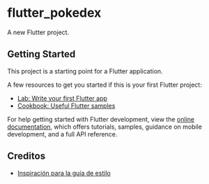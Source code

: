 # flutter_pokedex

A new Flutter project.

## Getting Started

This project is a starting point for a Flutter application.

A few resources to get you started if this is your first Flutter project:

- [Lab: Write your first Flutter app](https://docs.flutter.dev/get-started/codelab)
- [Cookbook: Useful Flutter samples](https://docs.flutter.dev/cookbook)

For help getting started with Flutter development, view the
[online documentation](https://docs.flutter.dev/), which offers tutorials,
samples, guidance on mobile development, and a full API reference.

## Creditos

- [Inspiración para la guía de estilo](https://medium.com/@rastogi_saurav/how-to-implement-your-design-system-in-flutter-from-scratch-8d94e2f423a1)
